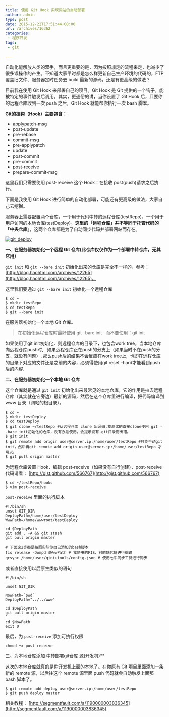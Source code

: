 ```yaml
---
title: 使用 Git Hook 实现网站的自动部署
author: admin
type: post
date: 2015-12-22T17:51:44+00:00
url: /archives/16362
categories:
 - 程序开发
tags:
 - git

---
```

自动化能解放人类的双手，而且更重要的是，因为按照规定的流程来走，也减少了很多误操作的产生。不知道大家平时都是怎么样更新自己生产环境的代码的，FTP 覆盖旧文件、服务器定时任务去 build 最新的源码，还是有更高级的做法？

目前我在使用 Git Hook 来部署自己的项目。Git Hook 是 Git 提供的一个钩子，能被特定的事件触发后调用。其实，更通俗的讲，当你设置了 Git Hook 后，只要你的远程仓库收到一次 push 之后，Git Hook 就能帮你执行一次 bash 脚本。

**Git的挂钩（Hook）主要包含：**

 * applypatch-msg
 * post-update
 * pre-rebase
 * commit-msg
 * pre-applypatch
 * update
 * post-commit
 * pre-commit
 * post-receive
 * prepare-commit-msg

这里我们只需要使用 post-receive 这个 Hook：在接收 post(push)请求之后执行。

下面是我使用 Git Hook 进行简单的自动化部署，可能还有更高级的做法，大家自己去挖掘。

服务器上需要配置两个仓库，一个用于代码中转的远程仓库(testRepo)，一个用于用户访问的本地仓库(testDeploy)。**这里的「远程仓库」并不等同于托管代码的「中央仓库」**，这两个仓库都是为了自动同步代码并部署网站而存在。

[![git_deploy](https://blogstatic.haohtml.com//uploads/2023/09/git_deploy.jpg)](http://blog.haohtml.com/wp-content/uploads/2015/12/git_deploy.jpg)

**一、在服务器初始化一个远程 Git 仓库(此仓库仅仅作为一个部署中转仓库，无其它用）**

`git init` 和 `git --bare init` 初始化出来的仓库是完全不一样的，参考： [http://blog.haohtml.com/archives/12265](http://blog.haohtml.com/archives/12265)。

这里我们要通过 `git --bare init` 初始化一个远程仓库

```
$ cd ~
$ mkdir testRepo
$ cd testRepo
$ git --bare init

```

在服务器初始化一个本地 Git 仓库。

> 在初始化远程仓库时最好使用 git –bare init   而不要使用：git init

如果使用了git init初始化，则远程仓库的目录下，也包含work tree，当本地仓库向远程仓库push时,   如果远程仓库正在push的分支上（如果当时不在push的分支，就没有问题）, 那么push后的结果不会反应在work tree上,  也即在远程仓库的目录下对应的文件还是之前的内容，必须得使用git reset –hard才能看到push后的内容.

**二、在服务器初始化一个本地 Git 仓库**

这个仓库就是通过 `git init` 初始化出来最常见的本地仓库，它的作用是拉去远程仓库（其实就在它旁边）最新的源码，然后在这个仓库里进行编译，把代码编译到 www 目录（网站的根目录）。

```
$ cd ~
$ mkdir testDeploy
$ cd testDeploy
$ git clone ~/testRepo #从远程仓库 clone 出源码,我测试的直接clone使用 git --bare init初始化的仓库，没有办法使用，会提示没有.git目录而出错。
$ git init
$ git remote add origin user@server.ip:/home/user/testRepo #只能手动git init，然后再git remote add origin user@server.ip:/home/user/testRepo 才可以。
$ git pull origin master
```

为远程仓库设置 Hook，编辑
post-receive（如果没有自行创建），post-receive 代码请看： [http://gist.github.com/566767](http://gist.github.com/566767)

```
$ cd ~/testRepo/hooks
$ vim post-receive

```

`post-receive` 里面的执行脚本

```
#!/bin/sh
unset GIT_DIR
DeployPath=/home/user/testDeploy
WwwPath=/home/wwwroot/testDeploy

cd $DeployPath
git add . -A && git stash
git pull origin master

# 下面这2步都是按照实际你自己添加的bash脚本
fis release -Dompd $WwwPath # 我使用的FIS，对前端代码进行编译
qrsync /home/user/qiniutools/config.json # 使用七牛同步工具进行同步

```

或者直接使用以后原生类似的语句

```
#!/bin/sh

unset GIT_DIR

NowPath=`pwd`
DeployPath="../../www"

cd $DeployPath
git pull origin master

cd $NowPath
exit 0

```

最后，为 `post-receive` 添加可执行权限

```
chmod +x post-receive

```


三、为本地仓库添加 中转部署git仓库 源(开发机)**

这次的本地仓库就真的是你开发机上面的本地了。在你原有 Git 项目里面添加一条新的 remote 源，以后往这个 remote 源里面 push 代码就会自动触发上面那 bash 脚本了。

```
$ git remote add deploy user@server.ip:/home/user/testRepo
$ git push deploy master

```

相关教程： [http://segmentfault.com/a/1190000003836345](http://segmentfault.com/a/1190000003836345)